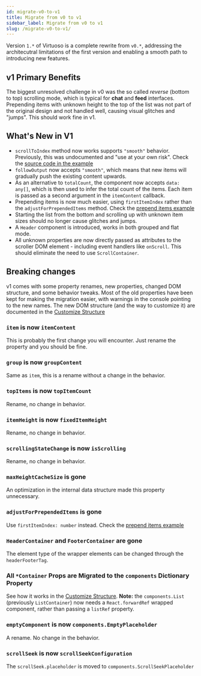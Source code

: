 ```yaml
---
id: migrate-v0-to-v1
title: Migrate from v0 to v1
sidebar_label: Migrate from v0 to v1
slug: /migrate-v0-to-v1/
---
```


Version `1.*` of Virtuoso is a complete rewrite from `v0.*`, addressing the architecutral limitations of the first version and enabling a smooth path to introducing new features. 

## v1 Primary Benefits

The biggest unresolved challenge in v0 was the so called *reverse* (bottom to top) scrolling mode, which is typical for **chat** and **feed** interfaces. 
Prepending items with unknown height to the top of the list was not part of the original design and not handled well, causing visual glitches and "jumps". This should work fine in v1.

## What's New in V1

- `scrollToIndex` method now works supports `"smooth"` behavior. Previously, this was undocumented and "use at your own risk". Check the [source code in the example](./scroll-to-index)
- `followOutput` now accepts `"smooth"`, which means that new items will gradually push the existing content upwards. 
- As an alternative to `totalCount`, the component now accepts `data: any[]`, which is then used to infer the total count of the items. Each item is passed as a second argument in the `itemContent` callback.
- Prepending items is now much easier, using `firstItemIndex` rather than the `adjustForPrependedItems` method. Check the [prepend items example](./prepend-items.md)
- Starting the list from the bottom and scrolling up with unknown item sizes should no longer cause glitches and jumps.
- A `Header` component is introduced, works in both grouped and flat mode.
- All unknown properties are now directly passed as attributes to the scroller DOM element - including event handlers like `onScroll`. This should eliminate the need to use `ScrollContainer`.

## Breaking changes

v1 comes with some property renames, new properties, changed DOM structure, and some behavior tweaks. 
Most of the old properties have been kept for making the migration easier, with warnings in the console pointing to the new names. 
The new DOM structure (and the way to customize it) are documented in the [Customize Structure](./customize-structure.md)

### `item` is now `itemContent`

This is probably the first change you will encounter. Just rename the property and you should be fine.

### `group` is now `groupContent`

Same as `item`, this is a rename without a change in the behavior.

### `topItems` is now `topItemCount`

Rename, no change in behavior.

### `itemHeight` is now `fixedItemHeight`

Rename, no change in behavior.

### `scrollingStateChange` is now `isScrolling`

Rename, no change in behavior.

### `maxHeightCacheSize` is gone

An optimization in the internal data structure made this property unnecessary.

### `adjustForPrependedItems` is gone

Use `firstItemIndex: number` instead. Check the [prepend items example](./prepend-items.md)

### `HeaderContainer` and `FooterContainer` are gone

The element type of the wrapper elements can be changed through the `headerFooterTag`.

### All `*Container` Props are Migrated to the `components` Dictionary Property

See how it works in the [Customize Structure](./customize-structure.md). 
**Note:** the `components.List` (previously `ListContainer`) now needs a `React.forwardRef` wrapped component, rather than passing a `listRef` property.

### `emptyComponent` is now `components.EmptyPlaceholder`

A rename. No change in the behavior.

### `scrollSeek` is now `scrollSeekConfiguration`

The `scrollSeek.placeholder` is moved to `components.ScrollSeekPlaceholder`

